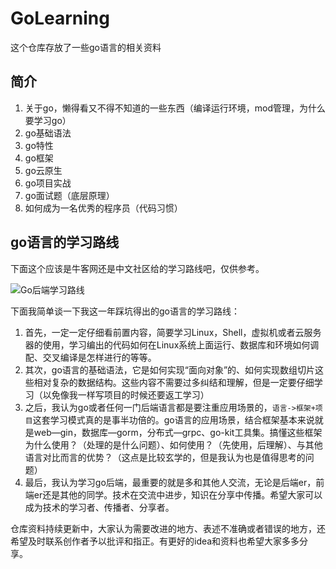# GoLearning
这个仓库存放了一些go语言的相关资料

## 简介

1. 关于go，懒得看又不得不知道的一些东西（编译运行环境，mod管理，为什么要学习go）
2. go基础语法
3. go特性
4. go框架
5. go云原生
6. go项目实战
7. go面试题（底层原理）
8. 如何成为一名优秀的程序员（代码习惯）

## go语言的学习路线

下面这个应该是牛客网还是中文社区给的学习路线吧，仅供参考。

![Go后端学习路线](C:\Users\BuBu\Desktop\桌面缓存区\工作室\Go后端\Go后端学习路线.jpeg)

下面我简单谈一下我这一年踩坑得出的go语言的学习路线：

1. 首先，一定一定仔细看前置内容，简要学习Linux，Shell，虚拟机或者云服务器的使用，学习编出的代码如何在Linux系统上面运行、数据库和环境如何调配、交叉编译是怎样进行的等等。
2. 其次，go语言的基础语法，它是如何实现“面向对象”的、如何实现数组切片这些相对复杂的数据结构。这些内容不需要过多纠结和理解，但是一定要仔细学习（以免像我一样写项目的时候还要返工学习）
3. 之后，我认为go或者任何一门后端语言都是要注重应用场景的，`语言->框架+项目`这套学习模式真的是事半功倍的。go语言的应用场景，结合框架基本来说就是web—gin，数据库—gorm，分布式—grpc、go-kit工具集。搞懂这些框架为什么使用？（处理的是什么问题）、如何使用？（先使用，后理解）、与其他语言对比而言的优势？（这点是比较玄学的，但是我认为也是值得思考的问题）
4. 最后，我认为学习go后端，最重要的就是多和其他人交流，无论是后端er，前端er还是其他的同学。技术在交流中进步，知识在分享中传播。希望大家可以成为技术的学习者、传播者、分享者。

仓库资料持续更新中，大家认为需要改进的地方、表述不准确或者错误的地方，还希望及时联系创作者予以批评和指正。有更好的idea和资料也希望大家多多分享。
